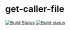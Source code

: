 # get-caller-file

[![Build Status](https:-ci.org/ember-cli/ember-cli.svg?branch=master)](https:-ci.org/ember-cli/ember-cli)
[![Build status](https:.appveyor.com/api/projects/status/ol2q94g1932cy14a/branch/master?svg=true)](https:.appveyor.com/project/embercli/get-caller-file/branch/master)
